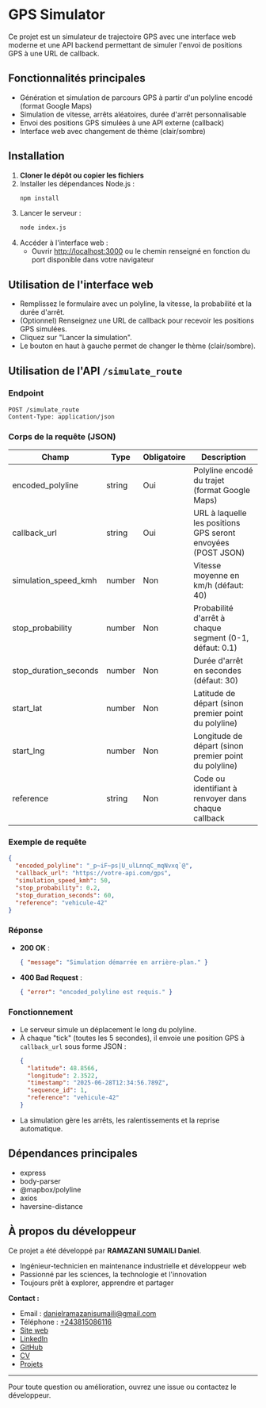 # GPS Simulator

Ce projet est un simulateur de trajectoire GPS avec une interface web moderne et une API backend permettant de simuler l'envoi de positions GPS à une URL de callback.

## Fonctionnalités principales
- Génération et simulation de parcours GPS à partir d'un polyline encodé (format Google Maps)
- Simulation de vitesse, arrêts aléatoires, durée d'arrêt personnalisable
- Envoi des positions GPS simulées à une API externe (callback)
- Interface web avec changement de thème (clair/sombre)

## Installation

1. **Cloner le dépôt ou copier les fichiers**
2. Installer les dépendances Node.js :
   ```sh
   npm install
   ```
3. Lancer le serveur :
   ```sh
   node index.js
   ```
4. Accéder à l'interface web :
   - Ouvrir [http://localhost:3000](http://localhost:3000) ou le chemin renseigné en fonction du port disponible dans votre navigateur

## Utilisation de l'interface web

- Remplissez le formulaire avec un polyline, la vitesse, la probabilité et la durée d'arrêt.
- (Optionnel) Renseignez une URL de callback pour recevoir les positions GPS simulées.
- Cliquez sur "Lancer la simulation".
- Le bouton en haut à gauche permet de changer le thème (clair/sombre).

## Utilisation de l'API `/simulate_route`

### Endpoint
```
POST /simulate_route
Content-Type: application/json
```

### Corps de la requête (JSON)
| Champ                  | Type     | Obligatoire | Description                                                                 |
|------------------------|----------|-------------|-----------------------------------------------------------------------------|
| encoded_polyline       | string   | Oui         | Polyline encodé du trajet (format Google Maps)                              |
| callback_url           | string   | Oui         | URL à laquelle les positions GPS seront envoyées (POST JSON)                |
| simulation_speed_kmh   | number   | Non         | Vitesse moyenne en km/h (défaut: 40)                                        |
| stop_probability       | number   | Non         | Probabilité d'arrêt à chaque segment (0-1, défaut: 0.1)                     |
| stop_duration_seconds  | number   | Non         | Durée d'arrêt en secondes (défaut: 30)                                      |
| start_lat              | number   | Non         | Latitude de départ (sinon premier point du polyline)                        |
| start_lng              | number   | Non         | Longitude de départ (sinon premier point du polyline)                       |
| reference              | string   | Non         | Code ou identifiant à renvoyer dans chaque callback                         |

### Exemple de requête
```json
{
  "encoded_polyline": "_p~iF~ps|U_ulLnnqC_mqNvxq`@",
  "callback_url": "https://votre-api.com/gps",
  "simulation_speed_kmh": 50,
  "stop_probability": 0.2,
  "stop_duration_seconds": 60,
  "reference": "vehicule-42"
}
```

### Réponse
- **200 OK** :
  ```json
  { "message": "Simulation démarrée en arrière-plan." }
  ```
- **400 Bad Request** :
  ```json
  { "error": "encoded_polyline est requis." }
  ```

### Fonctionnement
- Le serveur simule un déplacement le long du polyline.
- À chaque "tick" (toutes les 5 secondes), il envoie une position GPS à `callback_url` sous forme JSON :
  ```json
  {
    "latitude": 48.8566,
    "longitude": 2.3522,
    "timestamp": "2025-06-28T12:34:56.789Z",
    "sequence_id": 1,
    "reference": "vehicule-42"
  }
  ```
- La simulation gère les arrêts, les ralentissements et la reprise automatique.

## Dépendances principales
- express
- body-parser
- @mapbox/polyline
- axios
- haversine-distance

## À propos du développeur

Ce projet a été développé par **RAMAZANI SUMAILI Daniel**.

- Ingénieur-technicien en maintenance industrielle et développeur web
- Passionné par les sciences, la technologie et l'innovation
- Toujours prêt à explorer, apprendre et partager

**Contact :**
- Email : [danielramazanisumaili@gmail.com](mailto:danielramazanisumaili@gmail.com)
- Téléphone : [+243815086116](tel:+243815086116)
- [Site web](https://daniel-ramazani.onrender.com/)
- [LinkedIn](https://www.linkedin.com/in/daniel-hermann-ramazani-521786232/)
- [GitHub](https://github.com/KUROYUKIHIME333)
- [CV](https://daniel-ramazani.onrender.com/curiculum.html)
- [Projets](https://daniel-ramazani.onrender.com/project.html)

---

Pour toute question ou amélioration, ouvrez une issue ou contactez le développeur.

